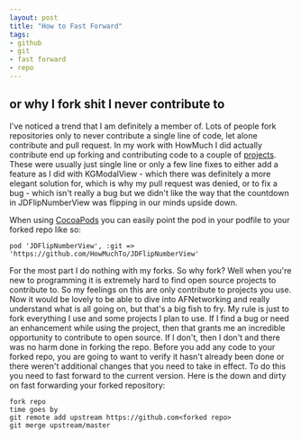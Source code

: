 ```yaml
---
layout: post
title: "How to Fast Forward"
tags:
- github
- git
- fast forward
- repo
---
```

 
## or why I fork shit I never contribute to
 
I've noticed a trend that I am definitely a member of. Lots of people fork repositories only to never contribute a single line of code, let alone contribute and pull request. In my work with HowMuch I did actually contribute end up forking and contributing code to a couple of [projects](github.com/HowMuchTo). These were usually just single line or only a few line fixes to either add a feature as I did with KGModalView - which there was definitely a more elegant solution for, which is why my pull request was denied, or to fix a bug - which isn't really a bug but we didn't like the way that the countdown in JDFlipNumberView was flipping in our minds upside down.
 
When using [CocoaPods](cocoapods.org) you can easily point the pod in your podfile to your forked repo like so:
 
    pod 'JDFlipNumberView', :git => 'https://github.com/HowMuchTo/JDFlipNumberView'

For the most part I do nothing with my forks. So why fork? Well when you're new to programming it is extremely hard to find open source projects to contribute to. So my feelings on this are only contribute to projects you use. Now it would be lovely to be able to dive into AFNetworking and really understand what is all going on, but that's a big fish to fry. My rule is just to fork everything I use and some projects I plan to use. If I find a bug or need an enhancement while using the project, then that grants me an incredible opportunity to contribute to open source. If I don't, then I don't and there was no harm done in forking the repo. Before you add any code to your forked repo, you are going to want to verify it hasn't already been done or there weren't additional changes that you need to take in effect. To do this you need to fast forward to the current version. Here is the down and dirty on fast forwarding your forked repository:
 
    fork repo
    time goes by
    git remote add upstream https://github.com<forked repo>
    git merge upstream/master